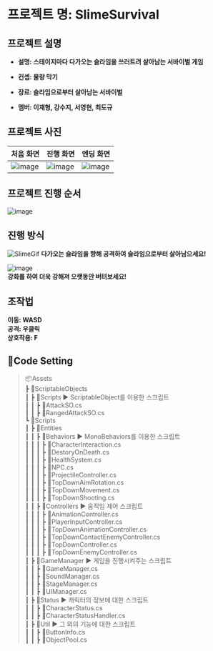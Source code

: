 # 프로젝트 명: SlimeSurvival

## 프로젝트 설명
- **설명: 스테이지마다 다가오는 슬라임을 쓰러트려 살아남는 서바이벌 게임**    
- **컨셉: 물량 막기**    
- **장르: 슬라임으로부터 살아남는 서바이벌**    

- **멤버: 이재형, 강수지, 서영현, 최도규**

## 프로젝트 사진
| 처음 화면 | 진행 화면 | 엔딩 화면 |
| ------------ | ------------- |------------- |
| ![image](https://github.com/ACEDIA2567/SlimeSurvival_SourceCode/assets/101154683/abe48437-097c-4138-952c-b9c21f9a8a95) | ![image](https://github.com/ACEDIA2567/SlimeSurvival_SourceCode/assets/101154683/c357cf12-bfcc-4034-a65a-4314ae3dc8f7)  | ![image](https://github.com/ACEDIA2567/SlimeSurvival_SourceCode/assets/101154683/e9fdefb7-cef7-4a18-8554-2ea37dc4fdca)  |

## 프로젝트 진행 순서
![image](https://github.com/ACEDIA2567/SlimeSurvival_SourceCode/assets/101154683/196a6f5d-b9d5-4327-89f3-2bc3fe8a66e1)    

## 진행 방식
![SlimeGif](https://github.com/ACEDIA2567/SlimeSurvival_SourceCode/assets/101154683/a2897f92-019c-4a95-96f0-e243c5a7761c)
**다가오는 슬라임을 향해 공격하여 슬라임으로부터 살아남으세요!**    

![image](https://github.com/ACEDIA2567/SlimeSurvival_SourceCode/assets/101154683/839adba9-db70-4f3e-93f2-6f87d94400c0)    
**강화를 하여 더욱 강해져 오랫동안 버텨보세요!**    

## 조작법
**이동: WASD**  
**공격: 우클릭**  
**상호작용: F**  


## 📌Code Setting
>📦Assets     
 ┣ 📂ScriptableObjects    
 ┃ ┣ 📂Scripts ▶ ScriptableObject를 이용한 스크립트       
 ┃ ┃ ┣ 📜AttackSO.cs    
 ┃ ┃ ┣ 📜RangedAttackSO.cs    
 ┗ 📂Scripts    
 ┃ ┣ 📂Entities    
 ┃ ┃ ┣ 📂Behaviors ▶ MonoBehaviors를 이용한 스크립트    
 ┃ ┃ ┃ ┣ 📜CharacterInteraction.cs    
 ┃ ┃ ┃ ┣ 📜DestoryOnDeath.cs    
 ┃ ┃ ┃ ┣ 📜HealthSystem.cs    
 ┃ ┃ ┃ ┣ 📜NPC.cs    
 ┃ ┃ ┃ ┣ 📜ProjectileController.cs    
 ┃ ┃ ┃ ┣ 📜TopDownAimRotation.cs    
 ┃ ┃ ┃ ┣ 📜TopDownMovement.cs    
 ┃ ┃ ┃ ┣ 📜TopDownShooting.cs    
 ┃ ┃ ┣ 📂Controllers ▶ 움직임 제어 스크립트    
 ┃ ┃ ┃ ┣ 📜AnimationController.cs    
 ┃ ┃ ┃ ┣ 📜PlayerInputController.cs    
 ┃ ┃ ┃ ┣ 📜TopDownAnimationController.cs    
 ┃ ┃ ┃ ┣ 📜TopDownContactEnemyController.cs    
 ┃ ┃ ┃ ┣ 📜TopDownController.cs    
 ┃ ┃ ┃ ┣ 📜TopDownEnemyController.cs    
 ┃ ┣ 📂GameManager ▶ 게임을 진행시켜주는 스크립트       
 ┃ ┃ ┣ 📜GameManager.cs    
 ┃ ┃ ┣ 📜SoundManager.cs    
 ┃ ┃ ┣ 📜StageManager.cs    
 ┃ ┃ ┣ 📜UIManager.cs    
 ┃ ┣ 📂Status ▶ 캐릭터의 정보에 대한 스크립트       
 ┃ ┃ ┣ 📜CharacterStatus.cs    
 ┃ ┃ ┣ 📜CharacterStatusHandler.cs    
 ┃ ┣ 📂Util ▶ 그 외의 기능에 대한 스크립트    
 ┃ ┃ ┣ 📜ButtonInfo.cs    
 ┃ ┃ ┣ 📜ObjectPool.cs    
